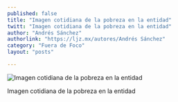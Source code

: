```yaml
---
published: false
title: "Imagen cotidiana de la pobreza en la entidad"
twitt: "Imagen cotidiana de la pobreza en la entidad"
author: "Andrés Sánchez"
authorlink: "https://ljz.mx/autores/Andrés Sánchez"
category: "Fuera de Foco"
layout: "posts"

---
```


![Imagen cotidiana de la pobreza en la entidad](http://i.imgur.com/HzfhclIm.jpg)

Imagen cotidiana de la pobreza en la entidad
